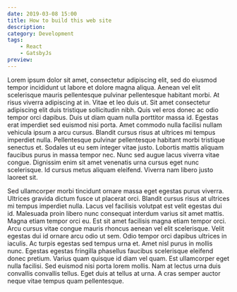 ```yaml
---
date: 2019-03-08 15:00
title: How to build this web site
description: 
category: Development
tags:
    - React
    - GatsbyJs
preview: 
---
```

Lorem ipsum dolor sit amet, consectetur adipiscing elit, sed do eiusmod tempor incididunt ut labore et dolore magna aliqua. Aenean vel elit scelerisque mauris pellentesque pulvinar pellentesque habitant morbi. At risus viverra adipiscing at in. Vitae et leo duis ut. Sit amet consectetur adipiscing elit duis tristique sollicitudin nibh. Quis vel eros donec ac odio tempor orci dapibus. Duis ut diam quam nulla porttitor massa id. Egestas erat imperdiet sed euismod nisi porta. Amet commodo nulla facilisi nullam vehicula ipsum a arcu cursus. Blandit cursus risus at ultrices mi tempus imperdiet nulla. Pellentesque pulvinar pellentesque habitant morbi tristique senectus et. Sodales ut eu sem integer vitae justo. Lobortis mattis aliquam faucibus purus in massa tempor nec. Nunc sed augue lacus viverra vitae congue. Dignissim enim sit amet venenatis urna cursus eget nunc scelerisque. Id cursus metus aliquam eleifend. Viverra nam libero justo laoreet sit.


Sed ullamcorper morbi tincidunt ornare massa eget egestas purus viverra. Ultrices gravida dictum fusce ut placerat orci. Blandit cursus risus at ultrices mi tempus imperdiet nulla. Lacus vel facilisis volutpat est velit egestas dui id. Malesuada proin libero nunc consequat interdum varius sit amet mattis. Magna etiam tempor orci eu. Est sit amet facilisis magna etiam tempor orci. Arcu cursus vitae congue mauris rhoncus aenean vel elit scelerisque. Velit egestas dui id ornare arcu odio ut sem. Odio tempor orci dapibus ultrices in iaculis. Ac turpis egestas sed tempus urna et. Amet nisl purus in mollis nunc. Egestas egestas fringilla phasellus faucibus scelerisque eleifend donec pretium. Varius quam quisque id diam vel quam. Est ullamcorper eget nulla facilisi. Sed euismod nisi porta lorem mollis. Nam at lectus urna duis convallis convallis tellus. Eget duis at tellus at urna. A cras semper auctor neque vitae tempus quam pellentesque.
